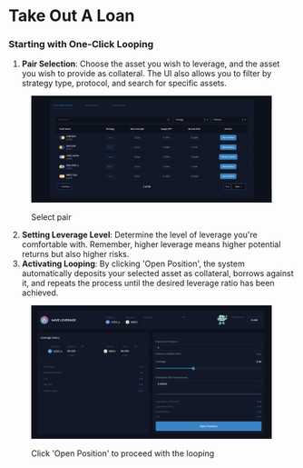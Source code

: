 # Take Out A Loan

### Starting with One-Click Looping

1. **Pair Selection**: Choose the asset you wish to leverage, and the asset you wish to provide as collateral. The UI also allows you to filter by strategy type, protocol, and search for specific assets.

<figure><img src="../../../.gitbook/assets/image (13).png" alt=""><figcaption><p>Select pair</p></figcaption></figure>

2. **Setting Leverage Level**: Determine the level of leverage you're comfortable with. Remember, higher leverage means higher potential returns but also higher risks.
3. **Activating Looping**: By clicking 'Open Position', the system automatically deposits your selected asset as collateral, borrows against it, and repeats the process until the desired leverage ratio has been achieved.

<figure><img src="../../../.gitbook/assets/image (18).png" alt=""><figcaption><p>Click 'Open Position' to proceed with the looping</p></figcaption></figure>
